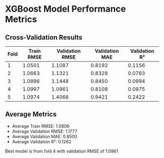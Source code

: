 # XGBoost Model Performance Metrics

## Cross-Validation Results

| Fold | Train RMSE | Validation RMSE | Validation MAE | Validation R² |
|------|-----------|----------------|---------------|---------------|
| 1    | 1.0501     | 1.1087          | 0.8192         | 0.1156         |
| 2    | 1.0663     | 1.1321          | 0.8328         | 0.0763         |
| 3    | 1.0896     | 1.1448          | 0.8450         | 0.0994         |
| 4    | 1.0997     | 1.0961          | 0.8108         | 0.0975         |
| 5    | 1.0974     | 1.4066          | 0.9421         | 0.2422         |

## Average Metrics

- Average Train RMSE: 1.0806
- Average Validation RMSE: 1.1777
- Average Validation MAE: 0.8500
- Average Validation R²: 0.1262

Best model is from fold 4 with validation RMSE of 1.0961